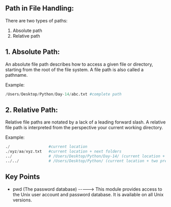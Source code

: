 ## Path in File Handling:
There are two types of paths:
1. Absolute path 
2. Relative path  

## 1. Absolute Path:
An absolute file path describes how to access a given file or directory, starting from the root of the file system. A file path is also called a pathname. 

Example:
```python
/Users/Desktop/Python/Day-14/abc.txt #complete path
```

## 2. Relative Path:
Relative file paths are notated by a lack of a leading forward slash. A relative file path is interpreted from the perspective your current working directory. 

Example: 
```python
./                 #current location
./xyz/aa/xyz.txt   #current location + next folders
../                # /Users/Desktop/Python/Day-14/ (current location + one previous folders)
../../             # /Users/Desktop/Python/ (current location + two previous folders)
```


## Key Points
* pwd (The password database) -----> This module provides access to the Unix user account and password database. It is available on all Unix versions.